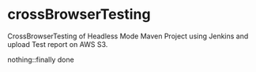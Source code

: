 # crossBrowserTesting
CrossBrowserTesting of Headless Mode Maven Project using Jenkins and upload Test report on AWS S3.
 
nothing::finally done
